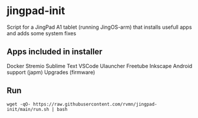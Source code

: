 # jingpad-init
Script for a JingPad A1 tablet (running JingOS-arm) that installs usefull apps and adds some system fixes

## Apps included in installer
Docker
Stremio
Sublime Text
VSCode
Ulauncher
Freetube
Inkscape
Android support (japm)
Upgrades (firmware)

## Run
```
wget -qO- https://raw.githubusercontent.com/rvmn/jingpad-init/main/run.sh | bash
```